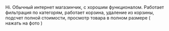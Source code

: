 Hi. Обычный интернет магазинчик, с хорошим функционалом.
Работает фильтрация по категорям, работает корзина, удаление из корзины, подсчет полной стоимости, просмотр товара в полном размере ( нажать на фото )

